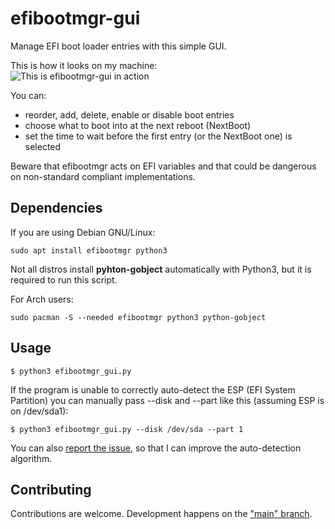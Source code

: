 # efibootmgr-gui

Manage EFI boot loader entries with this simple GUI.

This is how it looks on my machine:  
![This is efibootmgr-gui in action](screenshot.png)

You can:

- reorder, add, delete, enable or disable boot entries
- choose what to boot into at the next reboot (NextBoot)
- set the time to wait before the first entry (or the NextBoot one) is selected

Beware that efibootmgr acts on EFI variables and that could be dangerous on
non-standard compliant implementations.

## Dependencies

If you are using Debian GNU/Linux:

```
sudo apt install efibootmgr python3
```

Not all distros install **pyhton-gobject** automatically with Python3, but it is
required to run this script.

For Arch users:

```
sudo pacman -S --needed efibootmgr python3 python-gobject
```

## Usage

```
$ python3 efibootmgr_gui.py
```

If the program is unable to correctly auto-detect the ESP (EFI System Partition)
you can manually pass --disk and --part like this (assuming ESP is on /dev/sda1):

```
$ python3 efibootmgr_gui.py --disk /dev/sda --part 1
```

You can also [report the issue](https://github.com/Elinvention/efibootmgr-gui/issues/new),
so that I can improve the auto-detection algorithm.

## Contributing

Contributions are welcome. Development happens on the ["main" branch](https://github.com/Elinvention/efibootmgr-gui/tree/main).
